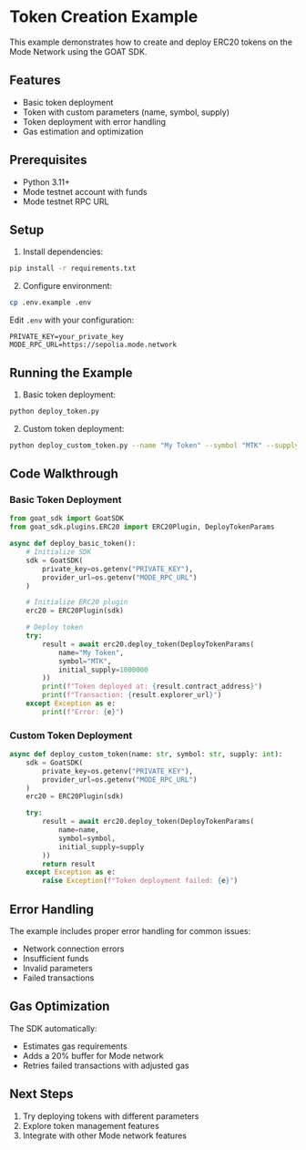 # Token Creation Example

This example demonstrates how to create and deploy ERC20 tokens on the Mode Network using the GOAT SDK.

## Features

- Basic token deployment
- Token with custom parameters (name, symbol, supply)
- Token deployment with error handling
- Gas estimation and optimization

## Prerequisites

- Python 3.11+
- Mode testnet account with funds
- Mode testnet RPC URL

## Setup

1. Install dependencies:
```bash
pip install -r requirements.txt
```

2. Configure environment:
```bash
cp .env.example .env
```

Edit `.env` with your configuration:
```env
PRIVATE_KEY=your_private_key
MODE_RPC_URL=https://sepolia.mode.network
```

## Running the Example

1. Basic token deployment:
```bash
python deploy_token.py
```

2. Custom token deployment:
```bash
python deploy_custom_token.py --name "My Token" --symbol "MTK" --supply 1000000
```

## Code Walkthrough

### Basic Token Deployment

```python
from goat_sdk import GoatSDK
from goat_sdk.plugins.ERC20 import ERC20Plugin, DeployTokenParams

async def deploy_basic_token():
    # Initialize SDK
    sdk = GoatSDK(
        private_key=os.getenv("PRIVATE_KEY"),
        provider_url=os.getenv("MODE_RPC_URL")
    )

    # Initialize ERC20 plugin
    erc20 = ERC20Plugin(sdk)

    # Deploy token
    try:
        result = await erc20.deploy_token(DeployTokenParams(
            name="My Token",
            symbol="MTK",
            initial_supply=1000000
        ))
        print(f"Token deployed at: {result.contract_address}")
        print(f"Transaction: {result.explorer_url}")
    except Exception as e:
        print(f"Error: {e}")
```

### Custom Token Deployment

```python
async def deploy_custom_token(name: str, symbol: str, supply: int):
    sdk = GoatSDK(
        private_key=os.getenv("PRIVATE_KEY"),
        provider_url=os.getenv("MODE_RPC_URL")
    )
    erc20 = ERC20Plugin(sdk)

    try:
        result = await erc20.deploy_token(DeployTokenParams(
            name=name,
            symbol=symbol,
            initial_supply=supply
        ))
        return result
    except Exception as e:
        raise Exception(f"Token deployment failed: {e}")
```

## Error Handling

The example includes proper error handling for common issues:
- Network connection errors
- Insufficient funds
- Invalid parameters
- Failed transactions

## Gas Optimization

The SDK automatically:
- Estimates gas requirements
- Adds a 20% buffer for Mode network
- Retries failed transactions with adjusted gas

## Next Steps

1. Try deploying tokens with different parameters
2. Explore token management features
3. Integrate with other Mode network features

